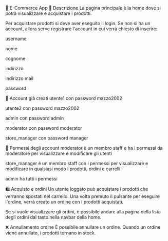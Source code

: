 🛒 E-Commerce App
📄 Descrizione
La pagina principale è la home dove si potrà visualizzare e acquistare i prodotti.

Per acquistare prodotti si deve aver eseguito il login.
Se non si ha un account, allora serve registrare l'account in cui verrà chiesto di inserire:

username

nome

cognome

indirizzo

indirizzo mail

password

👥 Account già creati
utente1 con password mazzo2002

utente2 con password mazzo2002

admin con password admin

moderator con password moderator

store_manager con password manager

🔐 Permessi degli account
moderator è un membro staff e ha i permessi da moderatore per visualizzare e modificare gli utenti

store_manager è un membro staff con i permessi per visualizzare e modificare in qualsiasi modo i prodotti, ordini e carrelli

admin ha tutti i permessi

🛍️ Acquisto e ordini
Un utente loggato può acquistare i prodotti che verranno spostati nel carrello.
Una volta premuto il pulsante per eseguire l'ordine, verrà creato un ordine con i prodotti acquistati.

Se si vuole visualizzare gli ordini, è possibile andare alla pagina della lista degli ordini dal tasto nella navbar della home.

❌ Annullamento ordine
È possibile annullare un ordine.
Quando un ordine viene annullato, i prodotti tornano in stock.
